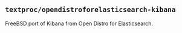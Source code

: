 ## `textproc/opendistroforelasticsearch-kibana`

FreeBSD port of Kibana from Open Distro for Elasticsearch.
